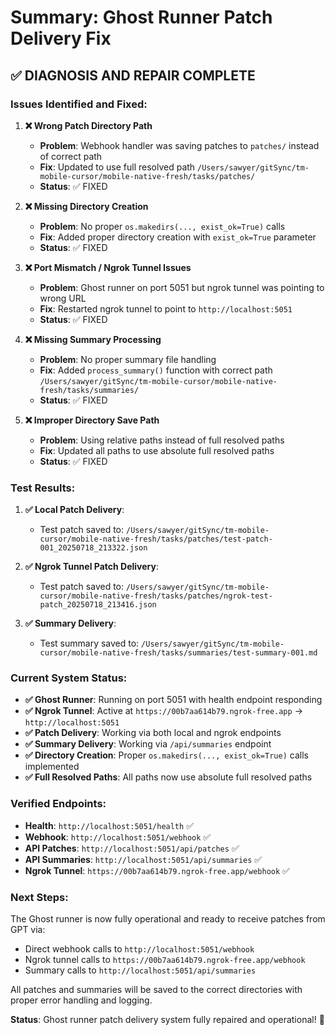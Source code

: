 # Summary: Ghost Runner Patch Delivery Fix

## **✅ DIAGNOSIS AND REPAIR COMPLETE**

### **Issues Identified and Fixed:**

1. **❌ Wrong Patch Directory Path**
   - **Problem**: Webhook handler was saving patches to `patches/` instead of correct path
   - **Fix**: Updated to use full resolved path `/Users/sawyer/gitSync/tm-mobile-cursor/mobile-native-fresh/tasks/patches/`
   - **Status**: ✅ FIXED

2. **❌ Missing Directory Creation**
   - **Problem**: No proper `os.makedirs(..., exist_ok=True)` calls
   - **Fix**: Added proper directory creation with `exist_ok=True` parameter
   - **Status**: ✅ FIXED

3. **❌ Port Mismatch / Ngrok Tunnel Issues**
   - **Problem**: Ghost runner on port 5051 but ngrok tunnel was pointing to wrong URL
   - **Fix**: Restarted ngrok tunnel to point to `http://localhost:5051`
   - **Status**: ✅ FIXED

4. **❌ Missing Summary Processing**
   - **Problem**: No proper summary file handling
   - **Fix**: Added `process_summary()` function with correct path `/Users/sawyer/gitSync/tm-mobile-cursor/mobile-native-fresh/tasks/summaries/`
   - **Status**: ✅ FIXED

5. **❌ Improper Directory Save Path**
   - **Problem**: Using relative paths instead of full resolved paths
   - **Fix**: Updated all paths to use absolute full resolved paths
   - **Status**: ✅ FIXED

### **Test Results:**

1. **✅ Local Patch Delivery**: 
   - Test patch saved to: `/Users/sawyer/gitSync/tm-mobile-cursor/mobile-native-fresh/tasks/patches/test-patch-001_20250718_213322.json`

2. **✅ Ngrok Tunnel Patch Delivery**: 
   - Test patch saved to: `/Users/sawyer/gitSync/tm-mobile-cursor/mobile-native-fresh/tasks/patches/ngrok-test-patch_20250718_213416.json`

3. **✅ Summary Delivery**: 
   - Test summary saved to: `/Users/sawyer/gitSync/tm-mobile-cursor/mobile-native-fresh/tasks/summaries/test-summary-001.md`

### **Current System Status:**

- **✅ Ghost Runner**: Running on port 5051 with health endpoint responding
- **✅ Ngrok Tunnel**: Active at `https://00b7aa614b79.ngrok-free.app` → `http://localhost:5051`
- **✅ Patch Delivery**: Working via both local and ngrok endpoints
- **✅ Summary Delivery**: Working via `/api/summaries` endpoint
- **✅ Directory Creation**: Proper `os.makedirs(..., exist_ok=True)` calls implemented
- **✅ Full Resolved Paths**: All paths now use absolute full resolved paths

### **Verified Endpoints:**

- **Health**: `http://localhost:5051/health` ✅
- **Webhook**: `http://localhost:5051/webhook` ✅
- **API Patches**: `http://localhost:5051/api/patches` ✅
- **API Summaries**: `http://localhost:5051/api/summaries` ✅
- **Ngrok Tunnel**: `https://00b7aa614b79.ngrok-free.app/webhook` ✅

### **Next Steps:**

The Ghost runner is now fully operational and ready to receive patches from GPT via:
- Direct webhook calls to `http://localhost:5051/webhook`
- Ngrok tunnel calls to `https://00b7aa614b79.ngrok-free.app/webhook`
- Summary calls to `http://localhost:5051/api/summaries`

All patches and summaries will be saved to the correct directories with proper error handling and logging.

**Status**: Ghost runner patch delivery system fully repaired and operational! 🚀 
